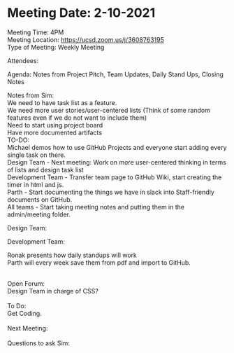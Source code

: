 # Meeting Date: 2-10-2021
Meeting Time: 4PM <br />
Meeting Location: https://ucsd.zoom.us/j/3608763195 <br />
Type of Meeting: Weekly Meeting <br />

Attendees: <br />

Agenda: Notes from Project Pitch, Team Updates, Daily Stand Ups, Closing Notes <br />

Notes from Sim: <br />
  We need to have task list as a feature. <br />
  We need more user stories/user-centered lists (Think of some random features even if we do not want to include them) <br />
  Need to start using project board <br />
  Have more documented artifacts <br />
  TO-DO: <br />
    Michael demos how to use GitHub Projects and everyone start adding every single task on there. <br />
    Design Team - Next meeting: Work on more user-centered thinking in terms of lists and design task list <br />
    Development Team - Transfer team page to GitHub Wiki, start creating the timer in html and js. <br />
    Parth - Start documenting the things we have in slack into Staff-friendly documents on GitHub. <br />
    All teams - Start taking meeting notes and putting them in the admin/meeting folder. <br />

Design Team: <br />

Development Team: <br />

Ronak presents how daily standups will work <br />
  Parth will every week save them from pdf and import to GitHub. <br />

<br />
Open Forum: <br />
Design Team in charge of CSS? <br />

<br />
To Do: <br />
Get Coding. <br />

<br />
Next Meeting: <br />

<br />
Questions to ask Sim: <br />
